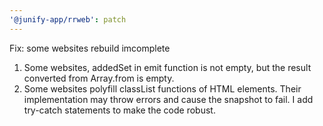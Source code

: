 ```yaml
---
'@junify-app/rrweb': patch
---
```


Fix: some websites rebuild imcomplete

1. Some websites, addedSet in emit function is not empty, but the result converted from Array.from is empty.
2. Some websites polyfill classList functions of HTML elements. Their implementation may throw errors and cause the snapshot to fail. I add try-catch statements to make the code robust.
